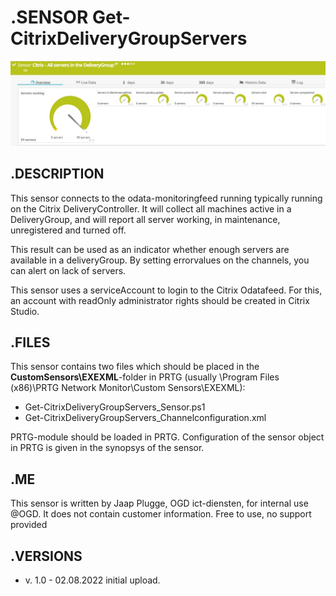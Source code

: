 # **.SENSOR** Get-CitrixDeliveryGroupServers

![Screenshot header](https://github.com/jaapplugge/PRTG/blob/main/Sensors/Get-CitrixDeliveryGroupServers/Screenshot_01.jpg)

## **.DESCRIPTION**

This sensor connects to the odata-monitoringfeed running typically running on the Citrix DeliveryController.
It will collect all machines active in a DeliveryGroup, and will report all server working, in maintenance,
unregistered and turned off.

This result can be used as an indicator whether enough servers are available in a deliveryGroup. By setting
errorvalues on the channels, you can alert on lack of servers.

This sensor uses a serviceAccount to login to the Citrix Odatafeed. For this, an account with readOnly
administrator rights should be created in Citrix Studio.

## **.FILES**

This sensor contains two files which should be placed in the **CustomSensors\EXEXML**-folder
in PRTG (usually \Program Files (x86)\PRTG Network Monitor\Custom Sensors\EXEXML):

* Get-CitrixDeliveryGroupServers_Sensor.ps1
* Get-CitrixDeliveryGroupServers_Channelconfiguration.xml

PRTG-module should be loaded in PRTG.
Configuration of the sensor object in PRTG is given in the synopsys of the sensor.

## **.ME**

This sensor is written by Jaap Plugge, OGD ict-diensten, for internal use @OGD.
It does not contain customer information. Free to use, no support provided

## **.VERSIONS**

* v. 1.0 - 02.08.2022 initial upload.

